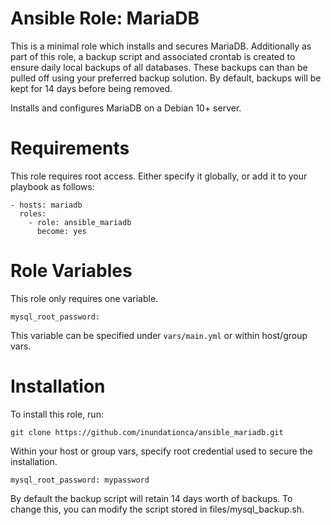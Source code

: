 # Ansible Role: MariaDB

This is a minimal role which installs and secures MariaDB. Additionally as part of this role, a backup script and associated crontab is created to ensure daily local backups of all databases. These backups can than be pulled off using your preferred backup solution. By default, backups will be kept for 14 days before being removed.

Installs and configures MariaDB on a Debian 10+ server.

# Requirements

This role requires root access. Either specify it globally, or add it to your playbook as follows:

```
- hosts: mariadb
  roles:
    - role: ansible_mariadb
      become: yes
```

# Role Variables

This role only requires one variable.

```
mysql_root_password:
```

This variable can be specified under ```vars/main.yml``` or within host/group vars.

# Installation

To install this role, run:

```
git clone https://github.com/inundationca/ansible_mariadb.git
```

Within your host or group vars, specify root credential used to secure the installation.

```
mysql_root_password: mypassword
```

By default the backup script will retain 14 days worth of backups. To change this, you can modify the script stored in files/mysql_backup.sh.

